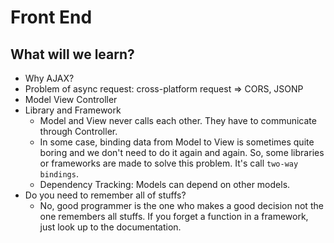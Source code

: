 # Front End

## What will we learn?
- Why AJAX?
- Problem of async request: cross-platform request => CORS, JSONP
- Model View Controller
- Library and Framework
    - Model and View never calls each other. They have to communicate through Controller.
    - In some case, binding data from Model to View is sometimes quite boring and we don't need to do it again and again. So, some libraries or frameworks are made to solve this problem. It's call `two-way bindings`.
    - Dependency Tracking: Models can depend on other models.
- Do you need to remember all of stuffs?    
    - No, good programmer is the one who makes a good decision not the one remembers all stuffs. If you forget a function in a framework, just look up to the documentation.
    
